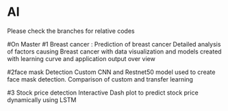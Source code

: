 # AI
Please check the branches for relative codes

#On Master
#1 Breast cancer :  Prediction of breast cancer
Detailed analysis of factors causing Breast cancer with data visualization and models created with learning curve and application output over view

#2face mask Detection
Custom CNN and Restnet50 model used to create face mask detection. Comparison of custom and transfer learning

#3 Stock price detection
Interactive Dash plot to predict stock price dynamically using LSTM
